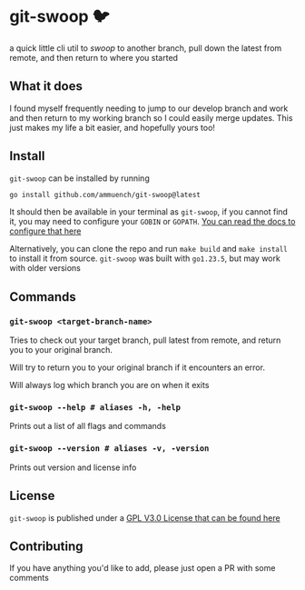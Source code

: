 # git-swoop 🐦

a quick little cli util to *swoop* to another branch, pull down the latest from remote, and then return to where you started

## What it does

I found myself frequently needing to jump to our develop branch and work and then return to my working branch so I could easily merge updates.  This just makes my life a bit easier, and hopefully yours too!

## Install

`git-swoop` can be installed by running

```bash
go install github.com/ammuench/git-swoop@latest
```

It should then be available in your terminal as `git-swoop`, if you cannot find it, you may need to configure your `GOBIN` or `GOPATH`.  [You can read the docs to configure that here](https://go.dev/ref/mod#go-install)

Alternatively, you can clone the repo and run `make build` and `make install` to install it from source.  `git-swoop` was built with `go1.23.5`, but may work with older versions

## Commands

### `git-swoop <target-branch-name>`

Tries to check out your target branch, pull latest from remote, and return you to your original branch.

Will try to return you to your original branch if it encounters an error.

Will always log which branch you are on when it exits

### `git-swoop --help # aliases -h, -help`

Prints out a list of all flags and commands

### `git-swoop --version # aliases -v, -version`

Prints out version and license info

## License

`git-swoop` is published under a [GPL V3.0 License that can be found here](https://github.com/ammuench/git-swoop/LICENSE.md)

## Contributing

If you have anything you'd like to add, please just open a PR with some comments

